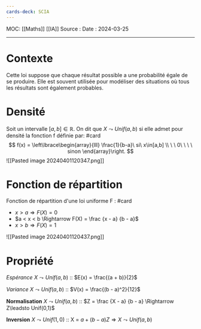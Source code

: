 ```yaml
---
cards-deck: SCIA
---
```

MOC: [[Maths]] [[IA]]
Source :
Date : 2024-03-25
***

# Contexte

Cette loi suppose que chaque résultat possible a une probabilité égale de se produire. Elle est souvent utilisée pour modéliser des situations où tous les résultats sont également probables.
# Densité

Soit un intervalle $[a,b] \in \mathbb R$. On dit que $X \leadsto Unif(a,b)$ si elle admet pour densité la fonction f définie par: #card
$$
f(x) = \left\lbrace\begin{array}{lll} 
\frac{1}{b-a}\ si\ x\in[a,b] \\
 \ \ 0\ \ \ \  sinon
\end{array}\right.
$$
![[Pasted image 20240401120347.png]]


# Fonction de répartition

Fonction de répartition d'une loi uniforme F  : #card 
- $x > a \Rightarrow F(X) = 0$
- $a < x < b \Rightarrow F(X) = \frac {x - a} {b - a}$
- $x > b \Rightarrow F(X) = 1$

![[Pasted image 20240401120437.png]]

# Propriété

*Espérance* $X\leadsto Unif(a,b)$ :: $E(x) = \frac{(a + b)}{2}$

*Variance* $X\leadsto Unif(a,b)$ :: $V(x) = \frac{(b - a)^2}{12}$

**Normalisation** $X\leadsto Unif(a,b)$ :: $Z = \frac {X - a} {b - a} \Rightarrow Z\leadsto Unif(0,1)$  

**Inversion** $X\leadsto Unif(1,0)$ :: X = $a + (b-a)Z \Rightarrow X\leadsto Unif(a,b)$